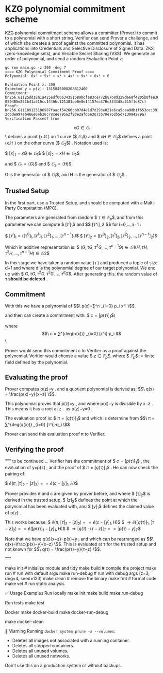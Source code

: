 # KZG polynomial commitment scheme 

KZG polynomial commitment scheme allows a committer (Prover) to commit to a polynomial with a short string. Verifier can send Prover a challenge, and of which she creates a proof against the committed polynomial. It has applications into Credentials and Selective Disclosure of Signed Data. ZKS (zero-knowledge sets), and Veriable Secret Sharing (VSS). 
We generate an order of polynomial, and send a random Evaluation Point z: 

```
go run main.go -z 300 -deg 7
==== KZG Polynomial Commitment Proof ====
Polynomial: 6x⁷ + 5x⁶ + x⁴ + 4x³ + 9x² + 8x¹ + 0

Evaluation Point z: 300
Expected y = p(z): 1315845008208812400
Commitment: bn256.G1(25dd18a1a425edf06634351689bcfe83ce772b87b8d329d660f4205b8fee3661, 059405e251b41a316cc1446bc121301ee0e8e14157ea376e3343d5a315f1e87c)
Proof: bn256.G1(109125106987faacf54260cb97d4e1d7d29be021e6ca5cea9db1f653cec39128, 2cbde997eb486e6eb28c78cee79562f93e2afd6e3073b70e76db5d713094279a)
Verification Passed? true
```

$$\ xG ∈ 𝔾_1 $$\ defines a point (x.G ) on 1 curve ($$\ 𝔾_1 \$$) and $$\ xH ∈ 𝔾_2 \$$ defines a point (x.H ) on the other curve ($$\ 𝔾_2 \$$) . Notation used is: 

$$\ [x]_1 = xG ∈ 𝔾_1 \$$
$$\ [x]_2 = xH ∈ 𝔾_2 \$$

and $$\ 𝔾_1 = ⟨G⟩  \$$ and $$\ 𝔾_2 = ⟨H⟩ \$$. 

G is the generator of $$\ 𝔾_1 \$$, and H is the generator of $$\ 𝔾_2 \$$ .

## Trusted Setup 

In the first part, use a Trusted Setup, and should be computed with a Multi-Party Computation (MPC). 

The parameters are generated from random $$\ τ ∈ 𝔽_p \$$, and from this parameter we can compute $$\  [τ^i]_1 \$$ and \$$ [τ^i]_2 \$$ for i=0,...,n−1 : 

$$\
[τ^i]_1 = ([τ^0]_1, [τ^1]_1, [τ^2]_1,...,[τ^{n−1}]_1) 
\$$
$$\
[τ^i]_2 = ([τ^0]_2, [τ^1]_2, [τ^2]_2,...,[τ^{n−1}]_2) 
\$$

Which in additive representation is: 
$$\
(G,τG,τ^2 G,...,τ^{n−1} G) ∈ 𝔾1 
(H,τH,τ^2 H,...,τ^{n−1} H) ∈ 𝔾2 
\$$

In this stage we have taken a random value (τ ) and produced a tuple of size d+1 and where d is the polynomial degree of our target polynomial. We end up with $$\ {G,τG,τ^2 G,τ^3 G,…,τ^d G} \$$. After generating this, the random value of **τ should be deleted** .

## Commitment 

With this we have a polynomial of $$\ p(x)=∑^n _{i=0} p_i x^i \$$, 

and then can create a commitment with: 
$$\ c=[p(τ)]_1 \$$\ 

where $$\ c = ∑^{deg(p(x))} _{i=0} [τ^i]⋅p_i $$\ 

Prover would send this commitment c to Verifier as a proof against the polynomial. 
Verifier would choose a value $$\ z ∈ 𝔽_p \$$, 
where $$\ 𝔽_p \$$ := finite field defined by the polynomial. 

## Evaluating the proof 

Prover computes p(z)=y , and a quotient polynomial is derived as: 
$$\ q(x) = \frac{p(x)−y}{x−z} \$$. 

This polynomial proves that p(z)=y , and where p(x)−y is divisible by x−z . 
This means it has a root at z - as p(z)−y=0 . 

The evaluation proof is: $$\ π = [q(τ)]_1 \$$ and which is determine from $$\ π = ∑^{deg(q(x))} _{i=0} [τ^i]⋅q_i \$$

Prover can send this evaluation proof π to Verifier. 

## Verifying the proof 

""" to be continued ...
Verifier has the commitment of $$\ c=[p(τ)]_1 \$$ , the evaluation of y=p(z) , and the proof of $$\ π=[q(τ)]_1 \$$ . He can now check the pairing of: 

$$\ ê (π,[τ]_2−[z]_2)==ê (c−[y]_1,H) \$$

Prover provides π and c are given by prover before, and where $$\ [τ]_2 \$$ is derived in the trusted setup, $$\ [z]_2 \$$ defines the point at which the polynomial has been evaluated with, and $$\ [y]_1 \$$ defines the claimed value of p(z) . 

This works because: 
$$\ ê (π,[τ]_2−[z]_2)==ê (c−[y]_1,H) \$$
$$\ ⇒ ê ([q(τ)]_1,[τ−z]_2)==ê ([p(τ)]_1−[y]_1,H) \$$
$$\ ⇒[q(τ)⋅(τ−z)]_T==[p(τ)−y]_T \$$

Note that we have q(x)(x−z)=p(x)−y , and which can be rearranged as $$\ q(x)=\frac{p(x)−y}{x−z} \$$. 
This is evaluated at τ for the trusted setup and not known for $$\ q(τ) = \frac{p(τ)−y}{τ−z} \$$.


"""

make init         # initialize module and tidy
make build        # compile the project
make run          # run with default args
make run-debug    # run with debug args (z=3, deg=4, seed=123)
make clean        # remove the binary
make fmt          # format code
make vet          # run static analysis


✅ Usage Examples
Run locally
make init
make build
make run-debug

Run tests
make test

Docker
make docker-build
make docker-run-debug

make docker-clean

🛑 Warning
Running `docker system prune -a --volumes`:
- Deletes all images not associated with a running container.
- Deletes all stopped containers.
- Deletes all unused volumes.
- Deletes all unused networks.

Don't use this on a production system or without backups.
